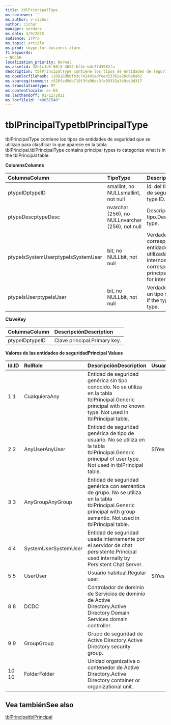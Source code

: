 ```yaml
---
title: tblPrincipalType
ms.reviewer: ''
ms.author: v-cichur
author: cichur
manager: serdars
ms.date: 3/9/2015
audience: ITPro
ms.topic: article
ms.prod: skype-for-business-itpro
f1.keywords:
- NOCSH
localization_priority: Normal
ms.assetid: 32e1c1d6-80f4-4624-bf4e-b4c77d3982fa
description: tblPrincipalType contiene los tipos de entidades de seguridad que se utilizan para clasificar lo que aparece en la tabla tblPrincipal.
ms.openlocfilehash: 110818db0fb3c742491adfeed23362a2bcbebab2
ms.sourcegitcommit: c528fad9db719f3fa96dc3fa99332a349cd9d317
ms.translationtype: MT
ms.contentlocale: es-ES
ms.lasthandoff: 01/12/2021
ms.locfileid: "49831540"
---
```

# <a name="tblprincipaltype"></a><span data-ttu-id="79815-103">tblPrincipalType</span><span class="sxs-lookup"><span data-stu-id="79815-103">tblPrincipalType</span></span>
 
<span data-ttu-id="79815-104">tblPrincipalType contiene los tipos de entidades de seguridad que se utilizan para clasificar lo que aparece en la tabla tblPrincipal.</span><span class="sxs-lookup"><span data-stu-id="79815-104">tblPrincipalType contains principal types to categorize what is in the tblPrincipal table.</span></span>
  
<span data-ttu-id="79815-105">**Columns**</span><span class="sxs-lookup"><span data-stu-id="79815-105">**Columns**</span></span>

|<span data-ttu-id="79815-106">**Columna**</span><span class="sxs-lookup"><span data-stu-id="79815-106">**Column**</span></span>|<span data-ttu-id="79815-107">**Tipo**</span><span class="sxs-lookup"><span data-stu-id="79815-107">**Type**</span></span>|<span data-ttu-id="79815-108">**Descripción**</span><span class="sxs-lookup"><span data-stu-id="79815-108">**Description**</span></span>|
|:-----|:-----|:-----|
|<span data-ttu-id="79815-109">ptypeID</span><span class="sxs-lookup"><span data-stu-id="79815-109">ptypeID</span></span>  <br/> |<span data-ttu-id="79815-110">smallint, no NULL</span><span class="sxs-lookup"><span data-stu-id="79815-110">smallint, not null</span></span>  <br/> |<span data-ttu-id="79815-111">Id. del tipo de entidad de seguridad</span><span class="sxs-lookup"><span data-stu-id="79815-111">Principal type ID.</span></span>  <br/> |
|<span data-ttu-id="79815-112">ptypeDesc</span><span class="sxs-lookup"><span data-stu-id="79815-112">ptypeDesc</span></span>  <br/> |<span data-ttu-id="79815-113">nvarchar (256), no NULL</span><span class="sxs-lookup"><span data-stu-id="79815-113">nvarchar (256), not null</span></span>  <br/> |<span data-ttu-id="79815-114">Descripción del tipo.</span><span class="sxs-lookup"><span data-stu-id="79815-114">Description of the type.</span></span>  <br/> |
|<span data-ttu-id="79815-115">ptypeIsSystemUser</span><span class="sxs-lookup"><span data-stu-id="79815-115">ptypeIsSystemUser</span></span>  <br/> |<span data-ttu-id="79815-116">bit, no NULL</span><span class="sxs-lookup"><span data-stu-id="79815-116">bit, not null</span></span>  <br/> |<span data-ttu-id="79815-117">Verdadero si el tipo corresponde a las entidades de seguridad utilizadas para fines internos.</span><span class="sxs-lookup"><span data-stu-id="79815-117">True if the type corresponds to the principals that are used for internal purposes.</span></span>  <br/> |
|<span data-ttu-id="79815-118">ptypeIsUser</span><span class="sxs-lookup"><span data-stu-id="79815-118">ptypeIsUser</span></span>  <br/> |<span data-ttu-id="79815-119">bit, no NULL</span><span class="sxs-lookup"><span data-stu-id="79815-119">bit, not null</span></span>  <br/> |<span data-ttu-id="79815-120">Verdadero si el tipo es un tipo de usuario.</span><span class="sxs-lookup"><span data-stu-id="79815-120">True if the type is a user type.</span></span>  <br/> |
   
<span data-ttu-id="79815-121">**Clave**</span><span class="sxs-lookup"><span data-stu-id="79815-121">**Key**</span></span>

|<span data-ttu-id="79815-122">**Columna**</span><span class="sxs-lookup"><span data-stu-id="79815-122">**Column**</span></span>|<span data-ttu-id="79815-123">**Descripción**</span><span class="sxs-lookup"><span data-stu-id="79815-123">**Description**</span></span>|
|:-----|:-----|
|<span data-ttu-id="79815-124">ptypeID</span><span class="sxs-lookup"><span data-stu-id="79815-124">ptypeID</span></span>  <br/> |<span data-ttu-id="79815-125">Clave principal.</span><span class="sxs-lookup"><span data-stu-id="79815-125">Primary key.</span></span>  <br/> |
   
<span data-ttu-id="79815-126">**Valores de las entidades de seguridad**</span><span class="sxs-lookup"><span data-stu-id="79815-126">**Principal Values**</span></span>

|<span data-ttu-id="79815-127">**Id.**</span><span class="sxs-lookup"><span data-stu-id="79815-127">**ID**</span></span>|<span data-ttu-id="79815-128">**Rol**</span><span class="sxs-lookup"><span data-stu-id="79815-128">**Role**</span></span>|<span data-ttu-id="79815-129">**Descripción**</span><span class="sxs-lookup"><span data-stu-id="79815-129">**Description**</span></span>|<span data-ttu-id="79815-130">**Usuario**</span><span class="sxs-lookup"><span data-stu-id="79815-130">**User**</span></span>|
|:-----|:-----|:-----|:-----|
|<span data-ttu-id="79815-131">1 </span><span class="sxs-lookup"><span data-stu-id="79815-131">1</span></span>  <br/> |<span data-ttu-id="79815-132">Cualquiera</span><span class="sxs-lookup"><span data-stu-id="79815-132">Any</span></span>  <br/> |<span data-ttu-id="79815-p101">Entidad de seguridad genérica sin tipo conocido. No se utiliza en la tabla tblPrincipal.</span><span class="sxs-lookup"><span data-stu-id="79815-p101">Generic principal with no known type. Not used in tblPrincipal table.</span></span>  <br/> ||
|<span data-ttu-id="79815-135">2 </span><span class="sxs-lookup"><span data-stu-id="79815-135">2</span></span>  <br/> |<span data-ttu-id="79815-136">AnyUser</span><span class="sxs-lookup"><span data-stu-id="79815-136">AnyUser</span></span>  <br/> |<span data-ttu-id="79815-p102">Entidad de seguridad genérica de tipo de usuario. No se utiliza en la tabla tblPrincipal.</span><span class="sxs-lookup"><span data-stu-id="79815-p102">Generic principal of user type. Not used in tblPrincipal table.</span></span>  <br/> |<span data-ttu-id="79815-139">Sí</span><span class="sxs-lookup"><span data-stu-id="79815-139">Yes</span></span>  <br/> |
|<span data-ttu-id="79815-140">3 </span><span class="sxs-lookup"><span data-stu-id="79815-140">3</span></span>  <br/> |<span data-ttu-id="79815-141">AnyGroup</span><span class="sxs-lookup"><span data-stu-id="79815-141">AnyGroup</span></span>  <br/> |<span data-ttu-id="79815-p103">Entidad de seguridad genérica con semántica de grupo. No se utiliza en la tabla tblPrincipal.</span><span class="sxs-lookup"><span data-stu-id="79815-p103">Generic principal with group semantic. Not used in tblPrincipal table.</span></span>  <br/> ||
|<span data-ttu-id="79815-144">4 </span><span class="sxs-lookup"><span data-stu-id="79815-144">4</span></span>  <br/> |<span data-ttu-id="79815-145">SystemUser</span><span class="sxs-lookup"><span data-stu-id="79815-145">SystemUser</span></span>  <br/> |<span data-ttu-id="79815-146">Entidad de seguridad usada internamente por el servidor de chat persistente.</span><span class="sxs-lookup"><span data-stu-id="79815-146">Principal used internally by Persistent Chat Server.</span></span>  <br/> ||
|<span data-ttu-id="79815-147">5 </span><span class="sxs-lookup"><span data-stu-id="79815-147">5</span></span>  <br/> |<span data-ttu-id="79815-148">User</span><span class="sxs-lookup"><span data-stu-id="79815-148">User</span></span>  <br/> |<span data-ttu-id="79815-149">Usuario habitual.</span><span class="sxs-lookup"><span data-stu-id="79815-149">Regular user.</span></span>  <br/> |<span data-ttu-id="79815-150">Sí</span><span class="sxs-lookup"><span data-stu-id="79815-150">Yes</span></span>  <br/> |
|<span data-ttu-id="79815-151">8 </span><span class="sxs-lookup"><span data-stu-id="79815-151">8</span></span>  <br/> |<span data-ttu-id="79815-152">DC</span><span class="sxs-lookup"><span data-stu-id="79815-152">DC</span></span>  <br/> |<span data-ttu-id="79815-153">Controlador de dominio de Servicios de dominio de Active Directory.</span><span class="sxs-lookup"><span data-stu-id="79815-153">Active Directory Domain Services domain controller.</span></span>  <br/> ||
|<span data-ttu-id="79815-154">9 </span><span class="sxs-lookup"><span data-stu-id="79815-154">9</span></span>  <br/> |<span data-ttu-id="79815-155">Group</span><span class="sxs-lookup"><span data-stu-id="79815-155">Group</span></span>  <br/> |<span data-ttu-id="79815-156">Grupo de seguridad de Active Directory.</span><span class="sxs-lookup"><span data-stu-id="79815-156">Active Directory security group.</span></span>  <br/> ||
|<span data-ttu-id="79815-157">10  </span><span class="sxs-lookup"><span data-stu-id="79815-157">10</span></span>  <br/> |<span data-ttu-id="79815-158">Folder</span><span class="sxs-lookup"><span data-stu-id="79815-158">Folder</span></span>  <br/> |<span data-ttu-id="79815-159">Unidad organizativa o contenedor de Active Directory.</span><span class="sxs-lookup"><span data-stu-id="79815-159">Active Directory container or organizational unit.</span></span>  <br/> ||
   
## <a name="see-also"></a><span data-ttu-id="79815-160">Vea también</span><span class="sxs-lookup"><span data-stu-id="79815-160">See also</span></span>

[<span data-ttu-id="79815-161">tblPrincipal</span><span class="sxs-lookup"><span data-stu-id="79815-161">tblPrincipal</span></span>](tblprincipal.md)

